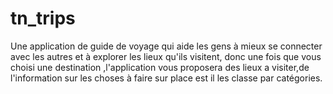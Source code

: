 # tn_trips

Une application de guide de voyage qui aide les gens à mieux se connecter avec les autres et à explorer les lieux qu'ils visitent, donc une fois que vous  choisi une destination ,l'application vous proposera des lieux a visiter,de l'information sur les choses à faire sur place est il les classe par catégories.
